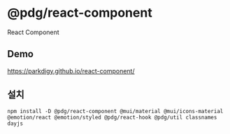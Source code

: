 # @pdg/react-component

React Component

## Demo

https://parkdigy.github.io/react-component/

## 설치
```
npm install -D @pdg/react-component @mui/material @mui/icons-material @emotion/react @emotion/styled @pdg/react-hook @pdg/util classnames dayjs
```
